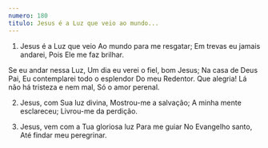 ```yaml
---
numero: 180
titulo: Jesus é a Luz que veio ao mundo...
---
```

1. Jesus é a Luz que veio
Ao mundo para me resgatar;
Em trevas eu jamais andarei,
Pois Ele me faz brilhar.

Se eu andar nessa Luz,
Um dia eu verei o fiel, bom Jesus;
Na casa de Deus Pai,
Eu contemplarei todo o esplendor
Do meu Redentor. Que alegria!
Lá não há tristeza e nem mal,
Só o amor perenal.

2. Jesus, com Sua luz divina,
Mostrou-me a salvação;
A minha mente esclareceu;
Livrou-me da perdição.

3. Jesus, vem com a Tua gloriosa luz
Para me guiar
No Evangelho santo,
Até findar meu peregrinar.
